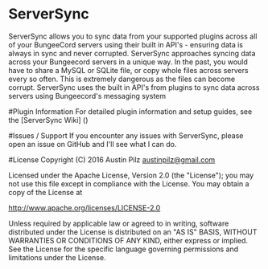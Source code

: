 # ServerSync
ServerSync allows you to sync data from your supported plugins across all of your BungeeCord servers using their built in API's - ensuring data is always in sync and never corrupted. ServerSync approaches syncing data across your Bungeecord servers in a unique way. In the past, you would have to share a MySQL or SQLite file, or copy whole files across servers every so often. This is extremely dangerous as the files can become corrupt. ServerSync uses the built in API's from plugins to sync data across servers using Bungeecord's messaging system

#Plugin Information
For detailed plugin information and setup guides, see the [ServerSync Wiki] ()

#Issues / Support
If you encounter any issues with ServerSync, please open an issue on GitHub and I'll see what I can do.

#License
Copyright (C) 2016 Austin Pilz austinpilz@gmail.com

Licensed under the Apache License, Version 2.0 (the "License"); you may not use this file except in compliance with the License. You may obtain a copy of the License at

http://www.apache.org/licenses/LICENSE-2.0

Unless required by applicable law or agreed to in writing, software distributed under the License is distributed on an "AS IS" BASIS, WITHOUT WARRANTIES OR CONDITIONS OF ANY KIND, either express or implied. See the License for the specific language governing permissions and limitations under the License.

